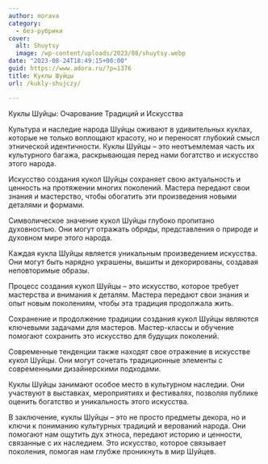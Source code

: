 ```yaml
---
author: morava
category:
  - без-рубрики
cover:
  alt: Shuytsy
  image: /wp-content/uploads/2023/08/shuytsy.webp
date: "2023-08-24T18:49:15+00:00"
guid: https://www.adora.ru/?p=1376
title: Куклы Шуйцы
url: /kukly-shujczy/

---
```

Куклы Шуйцы: Очарование Традиций и Искусства

Культура и наследие народа Шуйцы оживают в удивительных куклах, которые не только воплощают красоту, но и переносят глубокий смысл этнической идентичности. Куклы Шуйцы – это неотъемлемая часть их культурного багажа, раскрывающая перед нами богатство и искусство этого народа.

Искусство создания кукол Шуйцы сохраняет свою актуальность и ценность на протяжении многих поколений. Мастера передают свои знания и мастерство, чтобы обогатить эти произведения новыми деталями и формами.

Символическое значение кукол Шуйцы глубоко пропитано духовностью. Они могут отражать обряды, представления о природе и духовном мире этого народа.

Каждая кукла Шуйцы является уникальным произведением искусства. Они могут быть нарядно украшены, вышиты и декорированы, создавая неповторимые образы.

Процесс создания кукол Шуйцы – это искусство, которое требует мастерства и внимания к деталям. Мастера передают свои знания и опыт новым поколениям, чтобы эта традиция продолжала жить.

Сохранение и продолжение традиции создания кукол Шуйцы являются ключевыми задачами для мастеров. Мастер-классы и обучение помогают сохранить это искусство для будущих поколений.

Современные тенденции также находят свое отражение в искусстве кукол Шуйцы. Они могут сочетать традиционные элементы с современными дизайнерскими подходами.

Куклы Шуйцы занимают особое место в культурном наследии. Они участвуют в выставках, мероприятиях и фестивалях, позволяя публике оценить богатство и уникальность этого искусства.

В заключение, куклы Шуйцы – это не просто предметы декора, но и ключи к пониманию культурных традиций и верований народа. Они помогают нам ощутить дух этноса, передают историю и ценности, связанные с их наследием. Это искусство, которое связывает поколения, помогая нам глубже проникнуть в мир Шуйцев.

